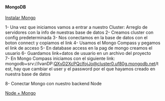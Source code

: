 #### MongoDB
[Instalar Mongo](https://www.udemy.com/course/react-cero-experto/learn/lecture/20384591#overview)

1- Una vez que iniciamos vamos a entrar a nuestro Cluster: Arreglo de servidores con la info de nuestras base de datos
2- Creamos cluster con config predeterminada
3- Nos conectamos en la base de datos con el boton connect y copiamos el link
4- Usamos el Mongo Compass y pegamos el link de acceso
5- En database access en la pag de mongo creamos el usuario
6- Guardamos link+datos de usuario en un archivo del proyecto   
7- En Mongo Compass iniciamos con el siguiente link: mongodb+srv://IvanDP:QXvD2XcPQclfojJo@cluster0.uf80g.mongodb.net/test, hay que cambiar el user y el password por el que hayamos creado en nuestra base de datos

8- Conectar Mongo con nuestro backend Node

[Node + Mongo](./Conectar-Mongo-Node.md)
